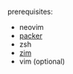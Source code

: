 prerequisites:
- neovim
- [packer](https://github.com/wbthomason/packer.nvim)
- zsh
- [zim](https://github.com/zimfw/zimfw)
- vim (optional)
